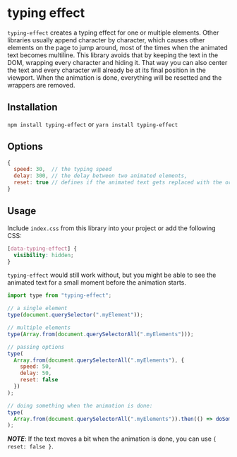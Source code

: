 # typing effect

`typing-effect` creates a typing effect for one or multiple elements.
Other libraries usually append character by character, which causes other elements on the page to jump around, most of the times when the animated text becomes multiline. This library avoids that by keeping the text in the DOM, wrapping every character and hiding it.
That way you can also center the text and every character will already be at its final position in the viewport.
When the animation is done, everything will be resetted and the wrappers are removed.

## Installation

`npm install typing-effect` or `yarn install typing-effect`

## Options

```js
{
  speed: 30,  // the typing speed
  delay: 300, // the delay between two animated elements,
  reset: true // defines if the animated text gets replaced with the original text when the animation is done
}
```

## Usage

Include `index.css` from this library into your project or add the following CSS:

```css
[data-typing-effect] {
  visibility: hidden;
}
```

`typing-effect` would still work without, but you might be able to see the animated text for a small moment before the animation starts.

```js
import type from "typing-effect";

// a single element
type(document.querySelector(".myElement"));

// multiple elements
type(Array.from(document.querySelectorAll(".myElements")));

// passing options
type(
  Array.from(document.querySelectorAll(".myElements"), {
    speed: 50,
    delay: 50,
    reset: false
  })
);

// doing something when the animation is done:
type(
  Array.from(document.querySelectorAll(".myElements")).then(() => doSomething())
);
```

_**NOTE**_: If the text moves a bit when the animation is done, you can use `{ reset: false }`.
